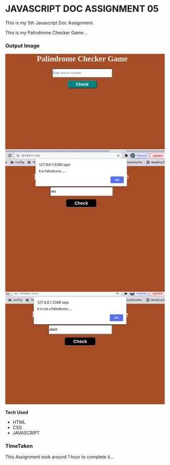 # JAVASCRIPT DOC ASSIGNMENT 05

This is my 5th Javascript Doc Assignment.

This is my Palindrome Checker Game...

### Output Image

![output](./Image/output.png)
![output](./Image/output-1.png)
![output](./Image/output-2.png)

**Tech Used**

- HTML
- CSS
- JAVASCRIPT

### TimeTaken

This Assignment took around 1 hour to complete it...
